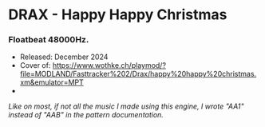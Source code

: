 # DRAX - Happy Happy Christmas

### **Floatbeat 48000Hz.**

- Released: December 2024
- Cover of: https://www.wothke.ch/playmod/?file=MODLAND/Fasttracker%202/Drax/happy%20happy%20christmas.xm&emulator=MPT
- 
*Like on most, if not all the music I made using this engine, I wrote "AA1" instead of "AAB" in the pattern documentation.*
